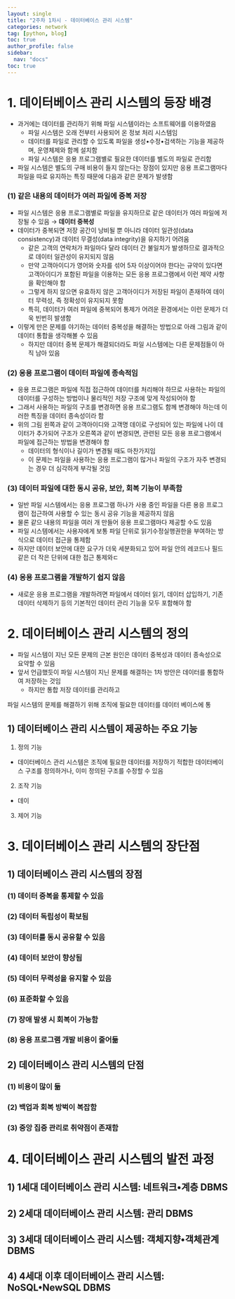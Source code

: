 ```yaml
---
layout: single
title: "2주차 1차시 - 데이터베이스 관리 시스템"
categories: network
tag: [python, blog]
toc: true
author_profile: false
sidebar:
  nav: "docs"
toc: true
---
```

# 1. 데이터베이스 관리 시스템의 등장 배경
- 과거에는 데이터를 관리하기 위해 파일 시스템이라는 소프트웨어를 이용하였음
  - 파일 시스템은 오래 전부터 사용되어 온 정보 처리 시스템임
  - 데이터를 파일로 관리할 수 있도록 파일을 생성•수정•검색하는 기능을 제공하며, 운영체제와 함께 설치함
  - 파일 시스템은 응용 프로그램별로 필요한 데이터를 별도의 파일로 관리함
- 파일 시스템은 별도의 구매 비용이 들지 않는다는 장점이 있지만 응용 프로그램마다 파일을 따로 유지하는 특징 때문에 다음과 같은 문제가 발생함

### (1) 같은 내용의 데이터가 여러 파일에 중복 저장
- 파일 시스템은 응용 프로그램별로 파일을 유지하므로 같은 데이터가 여러 파일에 저장될 수 있음 → **데이터 중복성**
- 데이터가 중복되면 저장 공간이 낭비될 뿐 아니라 데이터 일관성(data consistency)과 데이터 무결성(data integrity)을 유지하기 어려움
  - 같은 고객의 연락처가 파일마다 달라 데이터 간 불일치가 발생하므로 결과적으로 데이터 일관성이 유지되지 않음
  - 만약 고객아이디가 영어와 숫자를 섞어 5자 이상이어야 한다는 규약이 있다면 고객아이디가 포함된 파일을 이용하는 모든 응용 프로그램에서 이런 제약 사항을 확인해야 함
  - 그렇게 하지 않으면 유효하지 않은 고객아이디가 저장된 파일이 존재하여 데이터 무력성, 즉 정확성이 유지되지 못함
  - 특히, 데이터가 여러 파일에 중복되어 통제가 어려운 환경에서는 이런 문제가 더욱 빈번히 발생함
- 이렇게 만은 문제를 야기하는 데이터 중복성을 해결하는 방법으로 아래 그림과 같이 데이터 통합을 생각해볼 수 있음
  - 하지만 데이터 중복 문제가 해결되더라도 파일 시스템에는 다른 문제점들이 아직 남아 있음

### (2) 응용 프로그램이 데이터 파일에 종속적임
- 응용 프로그램은 파일에 직접 접근하여 데이터를 처리해야 하므로 사용하는 파일의 데이터를 구성하는 방법이나 물리적인 저장 구조에 맞게 작성되어야 함
- 그래서 사용하는 파일의 구조를 변경하면 응용 프로그램도 함께 변경해야 하는데 이러한 특징을 데이터 종속성이라 함
- 위의 그림 왼쪽과 같이 고객아이디와 고객명 데이로 구성되어 있는 파일에 나이 데이터가 추가되어 구조가 오른쪽과 같이 변경되면, 관련된 모든 응용 프로그램에서 파일에 접근하는 방법을 변경해야 함
  - 데이터의 형식이나 길이가 변경될 때도 마찬가지임
  - 이 문제는 파일을 사용하는 응용 프로그램이 많거나 파일의 구조가 자주 변경되는 경우 더 심각하게 부각될 것임 

### (3) 데이터 파일에 대한 동시 공유, 보안, 회복 기능이 부족함
- 일반 파일 시스템에서는 응용 프로그램 하나가 사용 중인 파일을 다른 용응 프로그램이 접근하여 사용할 수 있는 동시 공유 기능을 제공하지 않음
- 물론 같으 내용의 파일을 여러 개 만들어 응용 프로그램마다 제공할 수도 있음
- 파일 시스템에서는 사용자에게 보통 파일 단위로 읽기수정실행권한을 부여하는 방식으로 데이터 접근을 통제함
- 하지만 데이터 보안에 대한 요구가 더욱 세분화되고 있어 파일 안의 레코드나 필드 같은 더 작은 단위에 대한 접근 통제와ㄷ

### (4) 응용 프로그램을 개발하기 쉽지 않음
- 새로운 응용 프로그램을 개발하려면 파일에서 데이터 읽기, 데이터 삽입하기, 기존 데이터 삭제하기 등의 기본적인 데이터 관리 기능을 모두 포함해야 함

# 2. 데이터베이스 관리 시스템의 정의
- 파일 시스템이 지닌 모든 문제의 근본 원인은 데이터 중복성과 데이터 종속성으로 요약할 수 있음
- 앞서 언급했듯이 파일 시스템이 지닌 문제를 해결하는 1차 방안은 데이터를 통합하여 저장하는 것임
  - 하지만 통합 저장 데이터를 관리하고

파일 시스템의 문제를 해결하기 위해 조직에 필요한 데이터를 데이터 베이스에 통

## 1) 데이터베이스 관리 시스템이 제공하는 주요 기능
1. 정의 기능
  - 데이터베이스 관리 시스템은 조직에 필요한 데이터를 저장하기 적합한 데이터베이스 구조를 정의하거나, 이미 정의된 구조를 수정할 수 있음
2. 조작 기능
  - 데이
3. 제어 기능

# 3. 데이터베이스 관리 시스템의 장단점

## 1) 데이터베이스 관리 시스템의 장점

### (1) 데이터 중복을 통제할 수 있음

### (2) 데이터 독립성이 확보됨

### (3) 데이터를 동시 공유할 수 있음

### (4) 데이터 보안이 향상됨

### (5) 데이터 무력성을 유지할 수 있음

### (6) 표준화할 수 있음

### (7) 장애 발생 시 회복이 가능함

### (8) 응용 프로그램 개발 비용이 줄어듦

## 2) 데이터베이스 관리 시스템의 단점

### (1) 비용이 많이 듦

### (2) 백업과 회복 방벅이 복잡함

### (3) 중앙 집중 관리로 취약점이 존재함

# 4. 데이터베이스 관리 시스템의 발전 과정

## 1) 1세대 데이터베이스 관리 시스템: 네트워크•계층 DBMS

## 2) 2세대 데이터베이스 관리 시스템: 관리 DBMS

## 3) 3세대 데이터베이스 관리 시스템: 객체지향•객체관계 DBMS

## 4) 4세대 이후 데이터베이스 관리 시스템: NoSQL•NewSQL DBMS
